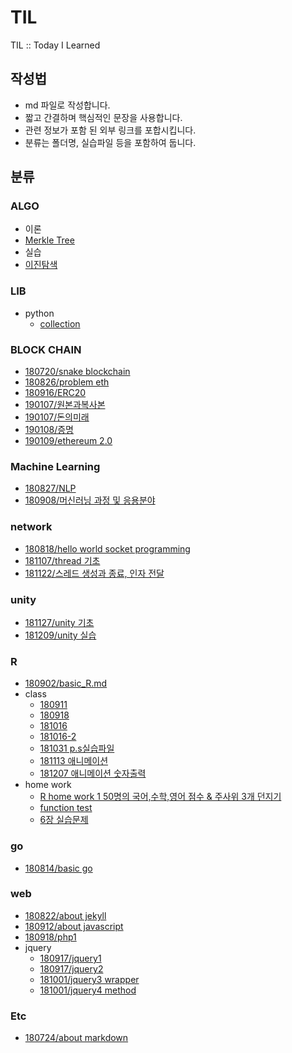 # TIL
TIL :: Today I Learned

## 작성법
* md 파일로 작성합니다.
* 짧고 간결하며 핵심적인 문장을 사용합니다.
* 관련 정보가 포함 된 외부 링크를 포합시킵니다.
* 분류는 폴더명, 실습파일 등을 포함하여 둡니다.

## 분류
### ALGO
* 이론
 * [Merkle Tree](algo/merkle_tree.md)
* 실습
 * [이진탐색](algo/binary_search.py)

### LIB
* python
  * [collection](lib/python/python_collection.md)

### BLOCK CHAIN
* [180720/snake blockchain](blockchain/180720/180720_snackblockchain.md)
* [180826/problem eth](blockchain/180826_problemETH.md)
* [180916/ERC20](blockchain/180916_ERC20.md)
* [190107/원본과복사본](blockchain/190107_복사본.md)
* [190107/돈의미래](blockchain/190107_돈의미래.md)
* [190108/증명](blockchain/190108_증명.md)
* [190109/ethereum 2.0](blockchain/190108_스마트컨트랙트교육.md)

### Machine Learning
* [180827/NLP](machineLearning/180827_NLP.md)
* [180908/머신러닝 과정 및 응용분야](machineLearning/180908_mlflow.md)

### network
* [180818/hello world socket programming](network/180818/180818_helloworld.md)
* [181107/thread 기초](./network/181107/181107_thread.md)
* [181122/스레드 생성과 종료, 인자 전달](./network/181122_thread.c)

### unity
* [181127/unity 기초](./unity/181127/%5B181127%5Dunity.md)
* [181209/unity 실습](./unity/181209/unity_prac.md)
### R
* [180902/basic_R.md](R/181209/unity_prac.md)
* class
  * [180911](./R/class/180911.R)
  * [180918](./R/class/180918.R)
  * [181016](./R/class/181016.R)
  * [181016-2](./R/class/181016-2.R)
  * [181031 p.s실습파일](./R/class/181031.pdf)
  * [181113 애니메이션](./R/class/181113.R)
  * [181207 애니메이션 숫자출력](./R/181207.md)
* home work
  * [R home work 1 50명의 국어,수학,영어 점수 & 주사위 3개 던지기](./R/hw/%23180918_RHomeWork1.pdf)
  * [function test](./R/hw/#181021_RHomeWork2.md)
  * [6장 실습문제](./R/hw/181113_RHomeWork3.R)
### go
* [180814/basic go](./go/180814/180814_basicgo.md)

### web
* [180822/about jekyll](./web/180822_jekyll.md)
* [180912/about javascript](./web/180912_javascript.md)
* [180918/php1](./web/180918_php.md)
* jquery
  * [180917/jquery1](./web/180917_jquery(1).md)
  * [180917/jquery2](./web/180917_jquery(2).md)
  * [181001/jquery3 wrapper](./web/181001_jquery(3).md)
  * [181001/jquery4 method](./web/181001_jquery(4).md)

### Etc
* [180724/about markdown](./etc/180724_markdown.md)

